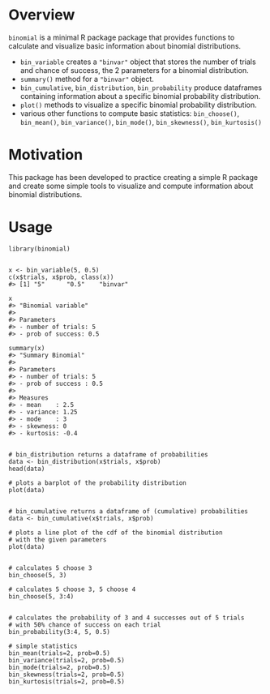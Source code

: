 # Overview 
`binomial` is a minimal R package package that provides functions to calculate and visualize basic information about binomial distributions.

- `bin_variable` creates a `"binvar"` object that stores the number of trials and chance of success, the 2 parameters for a binomial distribution.
- `summary()` method for a `"binvar"` object.
- `bin_cumulative`, `bin_distribution`, `bin_probability` produce dataframes containing information about a specific binomial probability distribution.
- `plot()` methods to visualize a specific binomial probability distribution.
- various other functions to compute basic statistics: `bin_choose()`, `bin_mean()`, `bin_variance()`, `bin_mode()`, `bin_skewness()`, `bin_kurtosis()`

# Motivation
This package has been developed to practice creating a simple R package and create some simple tools to visualize and compute information about binomial distributions.

# Usage
```{r}
library(binomial)


x <- bin_variable(5, 0.5)
c(x$trials, x$prob, class(x))
#> [1] "5"      "0.5"    "binvar"

x
#> "Binomial variable"
#>
#> Parameters
#> - number of trials: 5 
#> - prob of success: 0.5 

summary(x)
#> "Summary Binomial"
#>
#> Parameters
#> - number of trials: 5 
#> - prob of success : 0.5 
#>
#> Measures
#> - mean    : 2.5 
#> - variance: 1.25 
#> - mode    : 3 
#> - skewness: 0 
#> - kurtosis: -0.4 


# bin_distribution returns a dataframe of probabilities
data <- bin_distribution(x$trials, x$prob)
head(data)

# plots a barplot of the probability distribution
plot(data)


# bin_cumulative returns a dataframe of (cumulative) probabilities
data <- bin_cumulative(x$trials, x$prob)

# plots a line plot of the cdf of the binomial distribution
# with the given parameters
plot(data)


# calculates 5 choose 3
bin_choose(5, 3)

# calculates 5 choose 3, 5 choose 4
bin_choose(5, 3:4)


# calculates the probability of 3 and 4 successes out of 5 trials
# with 50% chance of success on each trial
bin_probability(3:4, 5, 0.5)

# simple statistics
bin_mean(trials=2, prob=0.5)
bin_variance(trials=2, prob=0.5)
bin_mode(trials=2, prob=0.5)
bin_skewness(trials=2, prob=0.5)
bin_kurtosis(trials=2, prob=0.5)
```
